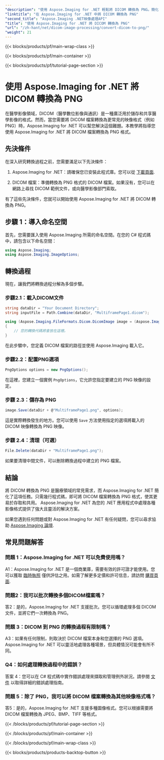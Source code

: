 ```yaml
---
"description": "使用 Aspose.Imaging for .NET 輕鬆將 DICOM 轉換為 PNG。簡化醫學影像共享。"
"linktitle": "在 Aspose.Imaging for .NET 中將 DICOM 轉換為 PNG"
"second_title": "Aspose.Imaging .NET映像處理API"
"title": "使用 Aspose.Imaging for .NET 將 DICOM 轉換為 PNG"
"url": "/zh-hant/net/dicom-image-processing/convert-dicom-to-png/"
"weight": 21
---
```


{{< blocks/products/pf/main-wrap-class >}}

{{< blocks/products/pf/main-container >}}

{{< blocks/products/pf/tutorial-page-section >}}

# 使用 Aspose.Imaging for .NET 將 DICOM 轉換為 PNG

在醫學影像領域，DICOM（醫學數位影像與通訊）是一種廣泛用於儲存和共享醫學影像的格式。然而，當您需要將 DICOM 檔案轉換為更常見的映像格式（例如 PNG）時，Aspose.Imaging for .NET 可以幫您解決這個難題。本教學將指導您使用 Aspose.Imaging for .NET 將 DICOM 檔案轉換為 PNG 格式。

## 先決條件

在深入研究轉換過程之前，您需要滿足以下先決條件：

1. Aspose.Imaging for .NET：請確保您已安裝此程式庫。您可以從 [下載頁面](https://releases。aspose.com/imaging/net/).

2. DICOM 檔案：準備轉換為 PNG 格式的 DICOM 檔案。如果沒有，您可以在網路上尋找 DICOM 範例文件，或向醫學影像部門索取。

有了這些先決條件，您就可以開始使用 Aspose.Imaging for .NET 將 DICOM 轉換為 PNG。

## 步驟 1：導入命名空間

首先，您需要匯入使用 Aspose.Imaging 所需的命名空間。在您的 C# 程式碼中，請包含以下命名空間：

```csharp
using Aspose.Imaging;
using Aspose.Imaging.ImageOptions;
```

## 轉換過程

現在，讓我們將轉換過程分解為多個步驟。

### 步驟2.1：載入DICOM文件

```csharp
string dataDir = "Your Document Directory";
string inputFile = Path.Combine(dataDir, "MultiframePage1.dicom");

using (Aspose.Imaging.FileFormats.Dicom.DicomImage image = (Aspose.Imaging.FileFormats.Dicom.DicomImage)Image.Load(inputFile))
{
    // 您的轉換代碼將會放在這裡。
}
```

在此步驟中，您定義 DICOM 檔案的路徑並使用 Aspose.Imaging 載入它。

### 步驟2.2：配置PNG選項

```csharp
PngOptions options = new PngOptions();
```

在這裡，您建立一個實例 `PngOptions`，它允許您指定要建立的 PNG 映像的設定。

### 步驟 2.3：儲存為 PNG

```csharp
image.Save(dataDir + @"MultiframePage1.png", options);
```

這是實際轉換發生的地方。您可以使用 `Save` 方法使用指定的選項將載入的 DICOM 映像轉換為 PNG 映像。

### 步驟 2.4：清理（可選）

```csharp
File.Delete(dataDir + "MultiframePage1.png");
```

如果要清理中間文件，可以刪除轉換過程中建立的 PNG 檔案。

## 結論

將 DICOM 轉換為 PNG 是醫療領域的常見需求，而 Aspose.Imaging for .NET 簡化了這項任務。只需幾行程式碼，即可將 DICOM 檔案轉換為 PNG 格式，使其更易於存取和共用。 Aspose.Imaging for .NET 為您的 .NET 應用程式中處理各種影像格式提供了強大且靈活的解決方案。

如果您遇到任何問題或對 Aspose.Imaging for .NET 有任何疑問，您可以尋求協助 [Aspose.Imaging 論壇](https://forum。aspose.com/).

## 常見問題解答

### 問題 1：Aspose.Imaging for .NET 可以免費使用嗎？

A1：Aspose.Imaging for .NET 是一個商業庫，需要有效的許可證才能使用。您可以獲取 [臨時執照](https://purchase.aspose.com/temporary-license/) 僅供評估之用。如需了解更多定價和許可信息，請訪問 [購買頁面](https://purchase。aspose.com/buy).

### 問題2：我可以批次轉換多個DICOM檔案嗎？

答2：是的，Aspose.Imaging for .NET 支援批次。您可以循環處理多個 DICOM 文件，並將它們一次轉換為 PNG。

### 問題 3：DICOM 到 PNG 的轉換過程有限制嗎？

A3：如果有任何限制，則取決於 DICOM 檔案本身和您選擇的 PNG 選項。 Aspose.Imaging for .NET 可以靈活地處理各種場景，但具體情況可能會有所不同。

### Q4：如何處理轉換過程中的錯誤？

答案 4：您可以在 C# 程式碼中實作錯誤處理來擷取和管理例外狀況。請參閱 [文件](https://reference.aspose.com/imaging/net/) 以取得詳細的錯誤處理指南。

### 問題 5：除了 PNG，我可以將 DICOM 檔案轉換為其他映像格式嗎？

答5：是的，Aspose.Imaging for .NET 支援多種圖像格式。您可以根據需要將 DICOM 檔案轉換為 JPEG、BMP、TIFF 等格式。

{{< /blocks/products/pf/tutorial-page-section >}}

{{< /blocks/products/pf/main-container >}}

{{< /blocks/products/pf/main-wrap-class >}}

{{< blocks/products/products-backtop-button >}}